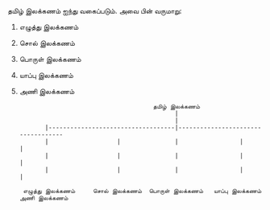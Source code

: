 தமிழ் இலக்கணம் ஐந்து வகைப்படும்.  அவை பின் வருமாறு:

1. எழுத்து இலக்கணம்
2. சொல் இலக்கணம்
3. பொருள் இலக்கணம்
4. யாப்பு இலக்கணம்
5. அணி இலக்கணம்
   

                                            தமிழ் இலக்கணம்
                                                  |
                                                  |
              |-----------------------------------|-----------------------------------
              |                   |               |                 |                |
              |                   |               |                 |                |
              |                   |               |                 |                |
   
        எழுத்து இலக்கணம்     சொல் இலக்கணம்  பொருள் இலக்கணம்   யாப்பு இலக்கணம்    அணி இலக்கணம்
   
